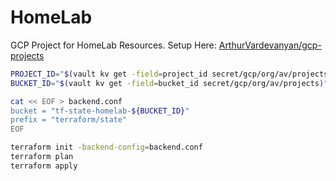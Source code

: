# HomeLab

GCP Project for HomeLab Resources.
Setup Here: [ArthurVardevanyan/gcp-projects](https://github.com/ArthurVardevanyan/gcp-projects/commit/58d4d966c6b7af2fe406ae1bdbd4ced9237d2180)

```bash
PROJECT_ID="$(vault kv get -field=project_id secret/gcp/org/av/projects)"
BUCKET_ID="$(vault kv get -field=bucket_id secret/gcp/org/av/projects)"

cat << EOF > backend.conf
bucket = "tf-state-homelab-${BUCKET_ID}"
prefix = "terraform/state"
EOF

terraform init -backend-config=backend.conf
terraform plan
terraform apply
```
